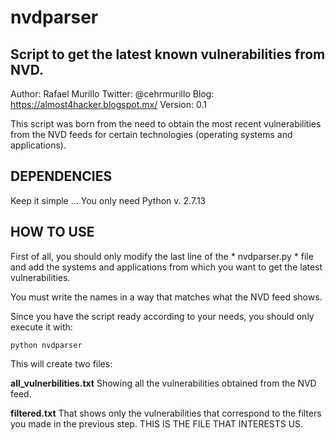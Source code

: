 # nvdparser
## Script to get the latest known vulnerabilities from NVD.

Author: Rafael Murillo
Twitter: @cehrmurillo
Blog: https://almost4hacker.blogspot.mx/
Version: 0.1

This script was born from the need to obtain the most recent vulnerabilities from the NVD feeds for certain technologies (operating systems and applications).


## DEPENDENCIES
Keep it simple ... You only need Python v. 2.7.13

## HOW TO USE
First of all, you should only modify the last line of the * nvdparser.py * file and add the systems and applications from which you want to get the latest vulnerabilities.

You must write the names in a way that matches what the NVD feed shows.

Since you have the script ready according to your needs, you should only execute it with:

`python nvdparser`

This will create two files:

**all_vulnerbilities.txt** Showing all the vulnerabilities obtained from the NVD feed.

**filtered.txt** That shows only the vulnerabilities that correspond to the filters you made in the previous step. THIS IS THE FILE THAT INTERESTS US.
